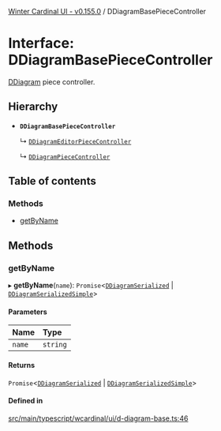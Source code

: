 [Winter Cardinal UI - v0.155.0](../index.md) / DDiagramBasePieceController

# Interface: DDiagramBasePieceController

[DDiagram](../classes/DDiagram.md) piece controller.

## Hierarchy

- **`DDiagramBasePieceController`**

  ↳ [`DDiagramEditorPieceController`](DDiagramEditorPieceController.md)

  ↳ [`DDiagramPieceController`](DDiagramPieceController.md)

## Table of contents

### Methods

- [getByName](DDiagramBasePieceController.md#getbyname)

## Methods

### getByName

▸ **getByName**(`name`): `Promise`<[`DDiagramSerialized`](DDiagramSerialized.md) \| [`DDiagramSerializedSimple`](DDiagramSerializedSimple.md)\>

#### Parameters

| Name | Type |
| :------ | :------ |
| `name` | `string` |

#### Returns

`Promise`<[`DDiagramSerialized`](DDiagramSerialized.md) \| [`DDiagramSerializedSimple`](DDiagramSerializedSimple.md)\>

#### Defined in

[src/main/typescript/wcardinal/ui/d-diagram-base.ts:46](https://github.com/winter-cardinal/winter-cardinal-ui/blob/v0.155.0/src/main/typescript/wcardinal/ui/d-diagram-base.ts#L46)

